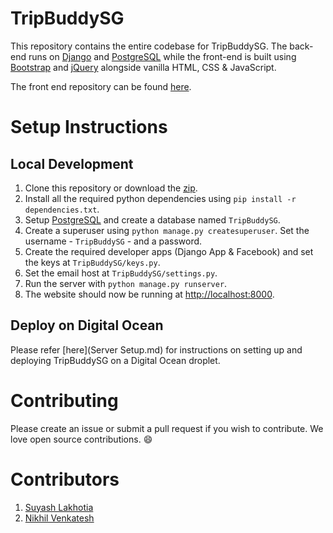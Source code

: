 # TripBuddySG

This repository contains the entire codebase for TripBuddySG. The back-end runs on [Django](https://www.djangoproject.com/) and [PostgreSQL](https://www.postgresql.org/) while the front-end is built using [Bootstrap](http://getbootstrap.com/) and [jQuery](https://jquery.com/) alongside vanilla HTML, CSS & JavaScript.

The front end repository can be found [here](https://github.com/TripBuddySG/TripBuddySG-FrontEnd).

# Setup Instructions

## Local Development
1. Clone this repository or download the [zip](https://github.com/TripBuddySG/TripBuddySG/archive/master.zip). 
2. Install all the required python dependencies using `pip install -r dependencies.txt`.
3. Setup [PostgreSQL](https://www.postgresql.org/) and create a database named `TripBuddySG`.
4. Create a superuser using `python manage.py createsuperuser`. Set the username - `TripBuddySG` - and a password.
5. Create the required developer apps (Django App & Facebook) and set the keys at `TripBuddySG/keys.py`.
6. Set the email host at `TripBuddySG/settings.py`.
7. Run the server with `python manage.py runserver`.
8. The website should now be running at [http://localhost:8000](http://localhost:8000).

## Deploy on Digital Ocean
Please refer [here](Server Setup.md) for instructions on setting up and deploying TripBuddySG on a Digital Ocean droplet.

# Contributing
Please create an issue or submit a pull request if you wish to contribute. We love open source contributions. :smile: 

# Contributors
1. [Suyash Lakhotia](https://github.com/SuyashLakhotia)
2. [Nikhil Venkatesh](https://github.com/nikv96)
